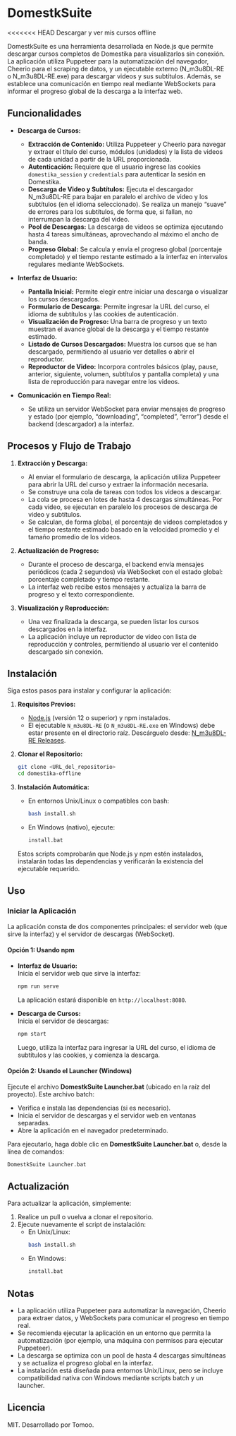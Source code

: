 # DomestkSuite
<<<<<<< HEAD
Descargar y ver mis cursos offline


DomestkSuite es una herramienta desarrollada en Node.js que permite descargar cursos completos de Domestika para visualizarlos sin conexión. La aplicación utiliza Puppeteer para la automatización del navegador, Cheerio para el scraping de datos, y un ejecutable externo (N_m3u8DL-RE o N_m3u8DL-RE.exe) para descargar videos y sus subtítulos. Además, se establece una comunicación en tiempo real mediante WebSockets para informar el progreso global de la descarga a la interfaz web.

## Funcionalidades

- **Descarga de Cursos:**
  - **Extracción de Contenido:** Utiliza Puppeteer y Cheerio para navegar y extraer el título del curso, módulos (unidades) y la lista de videos de cada unidad a partir de la URL proporcionada.
  - **Autenticación:** Requiere que el usuario ingrese las cookies `domestika_session` y `credentials` para autenticar la sesión en Domestika.
  - **Descarga de Video y Subtítulos:** Ejecuta el descargador N_m3u8DL-RE para bajar en paralelo el archivo de video y los subtítulos (en el idioma seleccionado). Se realiza un manejo “suave” de errores para los subtítulos, de forma que, si fallan, no interrumpan la descarga del video.
  - **Pool de Descargas:** La descarga de videos se optimiza ejecutando hasta 4 tareas simultáneas, aprovechando al máximo el ancho de banda.
  - **Progreso Global:** Se calcula y envía el progreso global (porcentaje completado) y el tiempo restante estimado a la interfaz en intervalos regulares mediante WebSockets.

- **Interfaz de Usuario:**
  - **Pantalla Inicial:** Permite elegir entre iniciar una descarga o visualizar los cursos descargados.
  - **Formulario de Descarga:** Permite ingresar la URL del curso, el idioma de subtítulos y las cookies de autenticación.
  - **Visualización de Progreso:** Una barra de progreso y un texto muestran el avance global de la descarga y el tiempo restante estimado.
  - **Listado de Cursos Descargados:** Muestra los cursos que se han descargado, permitiendo al usuario ver detalles o abrir el reproductor.
  - **Reproductor de Video:** Incorpora controles básicos (play, pause, anterior, siguiente, volumen, subtítulos y pantalla completa) y una lista de reproducción para navegar entre los videos.

- **Comunicación en Tiempo Real:**
  - Se utiliza un servidor WebSocket para enviar mensajes de progreso y estado (por ejemplo, “downloading”, “completed”, “error”) desde el backend (descargador) a la interfaz.

## Procesos y Flujo de Trabajo

1. **Extracción y Descarga:**
   - Al enviar el formulario de descarga, la aplicación utiliza Puppeteer para abrir la URL del curso y extraer la información necesaria.
   - Se construye una cola de tareas con todos los videos a descargar.
   - La cola se procesa en lotes de hasta 4 descargas simultáneas. Por cada video, se ejecutan en paralelo los procesos de descarga de video y subtítulos.
   - Se calculan, de forma global, el porcentaje de videos completados y el tiempo restante estimado basado en la velocidad promedio y el tamaño promedio de los videos.

2. **Actualización de Progreso:**
   - Durante el proceso de descarga, el backend envía mensajes periódicos (cada 2 segundos) vía WebSocket con el estado global: porcentaje completado y tiempo restante.
   - La interfaz web recibe estos mensajes y actualiza la barra de progreso y el texto correspondiente.

3. **Visualización y Reproducción:**
   - Una vez finalizada la descarga, se pueden listar los cursos descargados en la interfaz.
   - La aplicación incluye un reproductor de video con lista de reproducción y controles, permitiendo al usuario ver el contenido descargado sin conexión.

## Instalación

Siga estos pasos para instalar y configurar la aplicación:

1. **Requisitos Previos:**
   - [Node.js](https://nodejs.org/) (versión 12 o superior) y npm instalados.
   - El ejecutable `N_m3u8DL-RE` (o `N_m3u8DL-RE.exe` en Windows) debe estar presente en el directorio raíz. Descárguelo desde: [N_m3u8DL-RE Releases](https://github.com/nilaoda/N_m3u8DL-RE/releases).

2. **Clonar el Repositorio:**
   ```bash
   git clone <URL_del_repositorio>
   cd domestika-offline
   ```

3. **Instalación Automática:**
   - En entornos Unix/Linux o compatibles con bash:
     ```bash
     bash install.sh
     ```
   - En Windows (nativo), ejecute:
     ```cmd
     install.bat
     ```
     
   Estos scripts comprobarán que Node.js y npm estén instalados, instalarán todas las dependencias y verificarán la existencia del ejecutable requerido.

## Uso

### Iniciar la Aplicación

La aplicación consta de dos componentes principales: el servidor web (que sirve la interfaz) y el servidor de descargas (WebSocket).

#### Opción 1: Usando npm

- **Interfaz de Usuario:**  
  Inicia el servidor web que sirve la interfaz:
  ```bash
  npm run serve
  ```
  La aplicación estará disponible en `http://localhost:8080`.

- **Descarga de Cursos:**  
  Inicia el servidor de descargas:
  ```bash
  npm start
  ```
  Luego, utiliza la interfaz para ingresar la URL del curso, el idioma de subtítulos y las cookies, y comienza la descarga.

#### Opción 2: Usando el Launcher (Windows)

Ejecute el archivo **DomestkSuite Launcher.bat** (ubicado en la raíz del proyecto). Este archivo batch:
- Verifica e instala las dependencias (si es necesario).
- Inicia el servidor de descargas y el servidor web en ventanas separadas.
- Abre la aplicación en el navegador predeterminado.

Para ejecutarlo, haga doble clic en **DomestkSuite Launcher.bat** o, desde la línea de comandos:
```cmd
DomestkSuite Launcher.bat
```

## Actualización

Para actualizar la aplicación, simplemente:
1. Realice un pull o vuelva a clonar el repositorio.
2. Ejecute nuevamente el script de instalación:
   - En Unix/Linux:
     ```bash
     bash install.sh
     ```
   - En Windows:
     ```cmd
     install.bat
     ```

## Notas

- La aplicación utiliza Puppeteer para automatizar la navegación, Cheerio para extraer datos, y WebSockets para comunicar el progreso en tiempo real.
- Se recomienda ejecutar la aplicación en un entorno que permita la automatización (por ejemplo, una máquina con permisos para ejecutar Puppeteer).
- La descarga se optimiza con un pool de hasta 4 descargas simultáneas y se actualiza el progreso global en la interfaz.
- La instalación está diseñada para entornos Unix/Linux, pero se incluye compatibilidad nativa con Windows mediante scripts batch y un launcher.

## Licencia

MIT.
Desarrollado por Tomoo.
```

